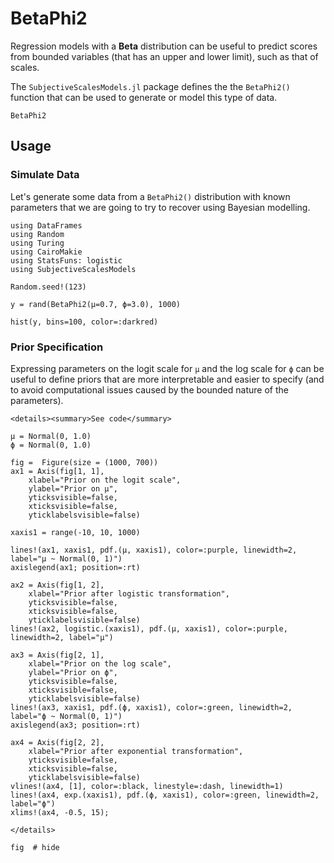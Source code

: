 # BetaPhi2

Regression models with a **Beta** distribution can be useful to predict scores from bounded variables (that has an upper and lower limit), such as that of scales.

The `SubjectiveScalesModels.jl` package defines the the `BetaPhi2()` function that can be used to generate or model this type of data.

```@docs
BetaPhi2
```

## Usage

### Simulate Data

Let's generate some data from a `BetaPhi2()` distribution with known parameters that we are going to try to recover using Bayesian modelling.


```@example betaphi1
using DataFrames
using Random
using Turing
using CairoMakie
using StatsFuns: logistic
using SubjectiveScalesModels
```

```@example betaphi1
Random.seed!(123)

y = rand(BetaPhi2(μ=0.7, ϕ=3.0), 1000)

hist(y, bins=100, color=:darkred)
```


### Prior Specification

Expressing parameters on the logit scale for `μ` and the log scale for `ϕ` can be useful to define priors that are more interpretable and easier to specify (and to avoid computational issues caused by the bounded nature of the parameters).

```@raw html
<details><summary>See code</summary>
```

```@example betaphi1
μ = Normal(0, 1.0)
ϕ = Normal(0, 1.0)

fig =  Figure(size = (1000, 700))
ax1 = Axis(fig[1, 1], 
    xlabel="Prior on the logit scale",
    ylabel="Prior on μ",
    yticksvisible=false,
    xticksvisible=false,
    yticklabelsvisible=false)

xaxis1 = range(-10, 10, 1000)

lines!(ax1, xaxis1, pdf.(μ, xaxis1), color=:purple, linewidth=2, label="μ ~ Normal(0, 1)")
axislegend(ax1; position=:rt)

ax2 = Axis(fig[1, 2], 
    xlabel="Prior after logistic transformation",
    yticksvisible=false,
    xticksvisible=false,
    yticklabelsvisible=false)
lines!(ax2, logistic.(xaxis1), pdf.(μ, xaxis1), color=:purple, linewidth=2, label="μ")

ax3 = Axis(fig[2, 1], 
    xlabel="Prior on the log scale",
    ylabel="Prior on ϕ",
    yticksvisible=false,
    xticksvisible=false,
    yticklabelsvisible=false)
lines!(ax3, xaxis1, pdf.(ϕ, xaxis1), color=:green, linewidth=2, label="ϕ ~ Normal(0, 1)")
axislegend(ax3; position=:rt)

ax4 = Axis(fig[2, 2], 
    xlabel="Prior after exponential transformation",
    yticksvisible=false,
    xticksvisible=false,
    yticklabelsvisible=false)
vlines!(ax4, [1], color=:black, linestyle=:dash, linewidth=1)
lines!(ax4, exp.(xaxis1), pdf.(ϕ, xaxis1), color=:green, linewidth=2, label="ϕ")
xlims!(ax4, -0.5, 15);
```
```@raw html
</details>
```

```@example betaphi1
fig  # hide
```